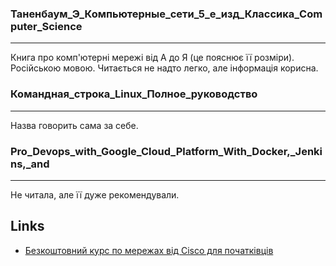 ### Таненбаум_Э_Компьютерные_сети_5_е_изд_Классика_Computer_Science
---
Книга про комп'ютерні мережі від А до Я (це пояснює її розміри). Російською мовою. Читається не надто легко, але інформація корисна.  
  
  
### Командная_строка_Linux_Полное_руководство
---
Назва говорить сама за себе.  
  
  
### Pro_Devops_with_Google_Cloud_Platform_With_Docker,_Jenkins,_and
---
Не читала, але її дуже рекомендували.  
  
  
## Links  
- [Безкоштовний курс по мережах від Cisco для початківців](https://www.netacad.com/courses/networking/networking-essentials)
